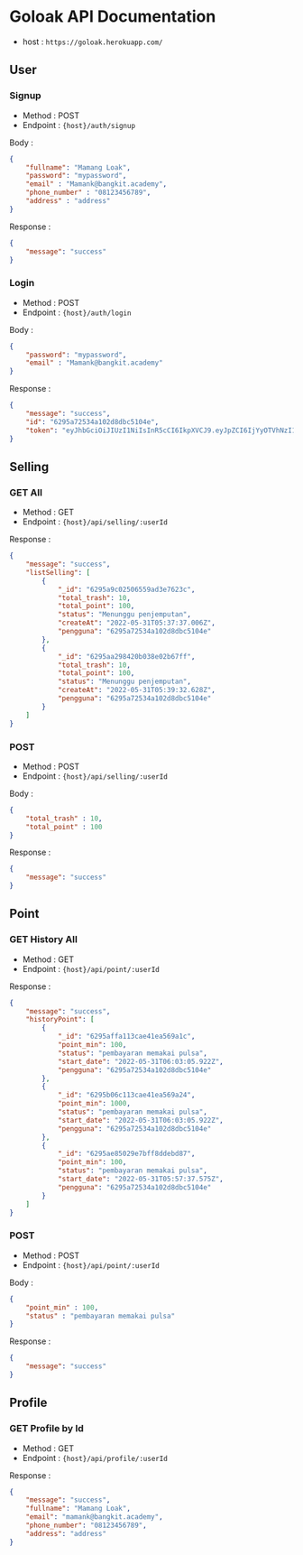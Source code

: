 # Goloak API Documentation

- host : `https://goloak.herokuapp.com/`

## User
### Signup
- Method : POST
- Endpoint : `{host}/auth/signup`

Body : 

```json
{
    "fullname": "Mamang Loak",
    "password": "mypassword",
    "email" : "Mamank@bangkit.academy",
    "phone_number" : "08123456789",
    "address" : "address"
}
```

Response : 
```json
{
    "message": "success"
}
```

### Login
- Method : POST
- Endpoint : `{host}/auth/login`

Body : 

```json
{
    "password": "mypassword",
    "email" : "Mamank@bangkit.academy"
}
```

Response : 
```json
{
    "message": "success",
    "id": "6295a72534a102d8dbc5104e",
    "token": "eyJhbGciOiJIUzI1NiIsInR5cCI6IkpXVCJ9.eyJpZCI6IjYyOTVhNzI1MzRhMTAyZDhkYmM1MTA0ZSIsImVtYWlsIjoibWFtYW5rQGJhbmdraXQuYWNhZGVteSIsImlhdCI6MTY1Mzk3NDk4MywiZXhwIjoxNjU0MDYxMzgzfQ.-l1IbxCGYxeX2Ta45UIaldA-K2cYGsOHF0i8Lh2iOFY"
}
```
## Selling

### GET All

- Method : GET
- Endpoint : `{host}/api/selling/:userId`

Response : 
```json
{
    "message": "success",
    "listSelling": [
        {
            "_id": "6295a9c02506559ad3e7623c",
            "total_trash": 10,
            "total_point": 100,
            "status": "Menunggu penjemputan",
            "createAt": "2022-05-31T05:37:37.006Z",
            "pengguna": "6295a72534a102d8dbc5104e"
        },
        {
            "_id": "6295aa298420b038e02b67ff",
            "total_trash": 10,
            "total_point": 100,
            "status": "Menunggu penjemputan",
            "createAt": "2022-05-31T05:39:32.628Z",
            "pengguna": "6295a72534a102d8dbc5104e"
        }
    ]
}
```
### POST 

- Method : POST
- Endpoint : `{host}/api/selling/:userId`

Body : 
```json
{
    "total_trash" : 10,
    "total_point" : 100
}
```

Response : 
```json
{
    "message": "success"
}
```

## Point

### GET History All

- Method : GET
- Endpoint : `{host}/api/point/:userId`

Response : 
```json
{
    "message": "success",
    "historyPoint": [
        {
            "_id": "6295affa113cae41ea569a1c",
            "point_min": 100,
            "status": "pembayaran memakai pulsa",
            "start_date": "2022-05-31T06:03:05.922Z",
            "pengguna": "6295a72534a102d8dbc5104e"
        },
        {
            "_id": "6295b06c113cae41ea569a24",
            "point_min": 1000,
            "status": "pembayaran memakai pulsa",
            "start_date": "2022-05-31T06:03:05.922Z",
            "pengguna": "6295a72534a102d8dbc5104e"
        },
        {
            "_id": "6295ae85029e7bff8ddebd87",
            "point_min": 100,
            "status": "pembayaran memakai pulsa",
            "start_date": "2022-05-31T05:57:37.575Z",
            "pengguna": "6295a72534a102d8dbc5104e"
        }
    ]
}
```
### POST 

- Method : POST
- Endpoint : `{host}/api/point/:userId`

Body : 
```json
{
    "point_min" : 100,
    "status" : "pembayaran memakai pulsa"
}
```

Response : 
```json
{
    "message": "success"
}
```
## Profile

### GET Profile by Id

- Method : GET
- Endpoint : `{host}/api/profile/:userId`

Response : 
```json
{
    "message": "success",
    "fullname": "Mamang Loak",
    "email": "mamank@bangkit.academy",
    "phone_number": "08123456789",
    "address": "address"
}
```

